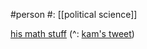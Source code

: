 #person 
#: [[political science]]

[his math stuff](https://www.marxists.org/archive/marx/works/1881/mathematical-manuscripts/) (^: [kam's tweet](https://twitter.com/KamerynJW/status/1764713812337230075))
